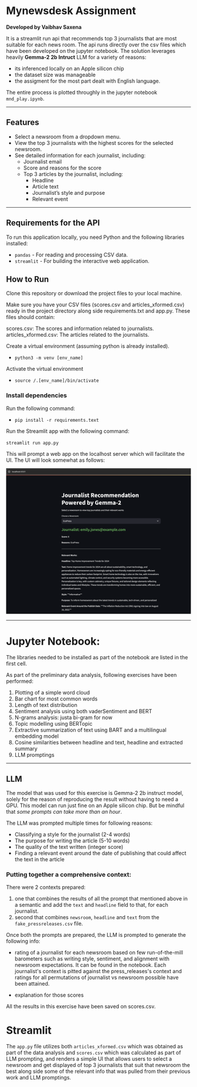 # Mynewsdesk Assignment

**Developed by Vaibhav Saxena**

It is a streamlit run api that recommends top 3 journalists that are most suitable for each news room. The api runs directly over the csv files which have been developed on the jupyter notebook. The solution leverages heavily **Gemma-2 2b Intruct** LLM for a variety of reasons: 

- its inferenced locally on an Apple silicon chip
- the dataset size was manageable
- the assigment for the most part dealt with English language.

The entire process is plotted throughly in the jupyter notebook `mnd_play.ipynb`.

---

## Features

- Select a newsroom from a dropdown menu.
- View the top 3 journalists with the highest scores for the selected newsroom.
- See detailed information for each journalist, including:
  - Journalist email
  - Score and reasons for the score
  - Top 3 articles by the journalist, including:
    - Headline
    - Article text
    - Journalist’s style and purpose
    - Relevant event

---

## Requirements for the API

To run this application locally, you need Python and the following libraries installed:

- `pandas` - For reading and processing CSV data.
- `streamlit` - For building the interactive web application.

## How to Run
Clone this repository or download the project files to your local machine.

Make sure you have your CSV files (scores.csv and articles_xformed.csv) ready in the project directory along side requirements.txt and app.py. These files should contain:

 
scores.csv: The scores and information related to journalists.
articles_xformed.csv: The articles related to the journalists.

Create a virtual environment (assuming python is already installed).
- `python3 -m venv [env_name]`

Activate the virtual environment
- `source /.[env_name]/bin/activate`

### Install dependencies

Run the following command:
- `pip install -r requirements.text`

Run the Streamlit app with the following command:

`streamlit run app.py`

This will prompt a web app on the localhost server which will facilitate the UI. The UI will look somewhat as follows:

![Screenshot](ui_screenshot.png)

---

# Jupyter Notebook:

The libraries needed to be installed as part of the notebook are listed in the first cell.

As part of the preliminary data analysis, following exercises have been performed:

   1. Plotting of a simple word cloud
   2. Bar chart for most common words
   3. Length of text distribution
   4. Sentiment analysis using both vaderSentiment and BERT
   5. N-grams analysis: justa bi-gram for now
   6. Topic modelling using BERTopic
   7. Extractive summarization of text using BART and a multilingual embedding model
   8. Cosine similarities between headline and text, headline and extracted summary
   9. LLM promptings
---

## LLM

The model that was used for this exercise is Gemma-2 2b instruct model, solely for the reason of reproducing the result without having to need a GPU. This model can run just fine on an Apple silicon chip. But be mindful that *some prompts can take more than an hour*.

The LLM was prompted multiple times for following reasons:

- Classifying a style for the journalist (2-4 words)
- The purpose for writing the article (5-10 words)
- The quality of the text written (integer score)
- Finding a relevant event around the date of publishing that could affect the text in the article

### Putting together a comprehensive context:

There were 2 contexts prepared:

1. one that combines the results of all the prompt that mentioned above in a semantic and add the `text` and `headline` field to that, for each journalist.
2. second that combines `newsroom`, `headline` and `text` from the `fake_pressreleases.csv` file.

Once both the prompts are prepared, the LLM is prompted to generate the following info:

- rating of a journalist for each newsroom based on few run-of-the-mill barometers such as writing style, sentiment, and alignment with newsroom expectations. It can be found in the notebook. Each journalist's context is pitted against the press_releases's context and ratings for all permutations of journalist vs newsroom possible have been attained.

- explanation for those scores

All the results in this exercise have been saved on scores.csv.

# Streamlit

The `app.py` file utilizes both `articles_xformed.csv` which was obtained as part of the data analysis and `scores.csv` which was calculated as part of LLM prompting, and renders a simple UI that allows users to select a newsroom and get displayed of top 3 journalists that suit that newsroom the best along side some of the relevant info that was pulled from their previous work and LLM promptings.

